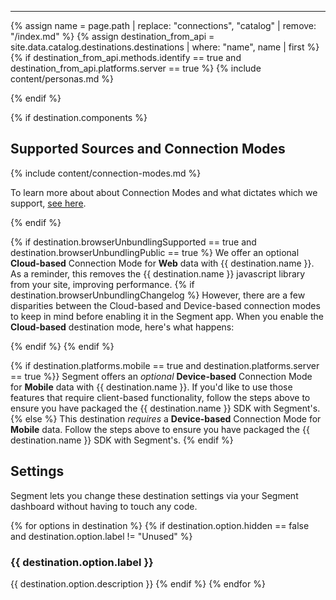 <hr/>
{% assign name = page.path | replace: "connections", "catalog" | remove: "/index.md" %}
<!-- in the file we're pulling from the API, "name" corresponds with the path to the yml blob for a specific destination.-->
{% assign destination_from_api = site.data.catalog.destinations.destinations | where: "name", name | first %}
<!-- if it uses Identify calls and is available on Server, you can use personas?  -->
{% if destination_from_api.methods.identify == true and destination_from_api.platforms.server == true %}
{% include content/personas.md %}

{% endif %}


{% if destination.components %}

## Supported Sources and Connection Modes

{% include content/connection-modes.md %}

To learn more about about Connection Modes and what dictates which we support, [see here](https://segment.com/docs/destinations/#connection-modes).

{% endif %}

{% if destination.browserUnbundlingSupported == true and destination.browserUnbundlingPublic == true %}
We offer an optional **Cloud-based** Connection Mode for **Web** data with {{ destination.name }}. As a reminder, this removes the {{ destination.name }} javascript library from your site, improving performance.
{% if destination.browserUnbundlingChangelog %} However, there are a few disparities between the Cloud-based and Device-based connection modes to keep in mind before enabling it in the Segment app. When you enable the **Cloud-based** destination mode, here's what happens:

<!-- holy crap lets NOT expose the changelog wtf has anyone looked at that content-->
{% endif %}
{% endif %}

{% if destination.platforms.mobile == true and destination.platforms.server == true %}}
Segment offers an *optional* **Device-based** Connection Mode for **Mobile** data with {{ destination.name }}. If you'd like to use those features that require client-based functionality, follow the steps above to ensure you have packaged the {{ destination.name }} SDK with Segment's.
{% else %}
This destination *requires* a **Device-based** Connection Mode for **Mobile** data. Follow the steps above to ensure you have packaged the {{ destination.name }} SDK with Segment's.
{% endif %}

## Settings

Segment lets you change these destination settings via your Segment dashboard without having to touch any code.

<!-- I'm not sure how to handle the `each` here  -->
{% for options in destination %}
{% if destination.option.hidden == false and destination.option.label != "Unused" %}
### {{ destination.option.label }}
{{ destination.option.description }}
{% endif %}
{% endfor %}
